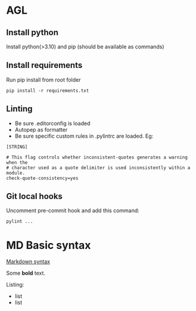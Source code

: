 # AGL

## Install python

Install python(>3.10) and pip (should be available as commands)

## Install requirements

Run pip install from root folder
```
pip install -r requirements.txt
```


## Linting

* Be sure .editorconfig is loaded
* Autopep as formatter
* Be sure specific custom rules in .pylintrc are loaded. Eg:

```
[STRING]

# This flag controls whether inconsistent-quotes generates a warning when the
# character used as a quote delimiter is used inconsistently within a module.
check-quote-consistency=yes

```

## Git local hooks

Uncomment pre-commit hook and add this command:

```
pylint ...
```

# MD Basic syntax

[Markdown syntax](https://www.markdownguide.org/basic-syntax/)

Some **bold** text.

Listing:
- list
- list
